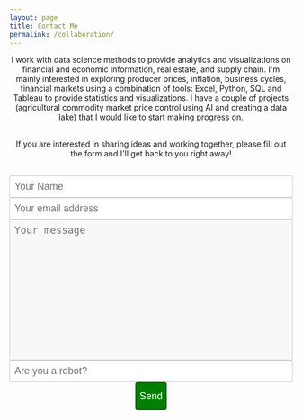 ```yaml
---
layout: page
title: Contact Me
permalink: /collaboration/
---
```

<html lang="en">

<div class="site">
  <header class="site-header">
    <div class="page-content">
I work with data science methods to provide analytics and visualizations on financial and economic information,
real estate, and supply chain. I'm mainly interested in exploring producer prices, inflation, business cycles, financial
markets using a combination of tools: Excel, Python, SQL and Tableau to provide statistics and visualizations.
I have a couple of projects (agricultural commodity market price control using AI and creating a data lake) that I would
like to start making progress on.
      </div>
<br />

If you are interested in sharing ideas and working together, please fill out the form and I'll get back to you right away!
<br/>

<html>
  <head>
    <style>
      textarea {
      width: 80%;
      height: 90px;
      padding: 6px 12px;
      box-sizing: border-box;
      border: 1px solid #ccc;
      border-radius: 1px;
      background-color: #f8f8f8;
      font-size: 12px;
      resize: none;
      }
    </style>
  </head>
<br />
  
<body>
  <div>
    <script type="text/javascript">var submitted=false;</script>
    <iframe name="hidden_iframe" id="hidden_iframe" style="display:none;"onload="if(submitted) {window.location='https://luisfroch.github.io' ;}"></iframe>
    <form method="POST" action="https://docs.google.com/forms/d/e/1FAIpQLScwvX_F7xEhD3hq3rT9qF_B0_E8LAsREGq7IQ44h0mbFW7hkw/formResponse" class="cform" target="hidden_iframe" onsubmit="submitted=true;" />
    <input type="text" name="entry.2005620554" placeholder="Your Name" />
    <input type="email" name="entry.1045781291" placeholder="Your email address" />
    <textarea name="entry.839337160" placeholder="Your message" /></textarea>
  <input type="hidden" name="_subject" value="request" />
  <input type="text" name="_gotcha" style="display:none" />
  <input type="text" name="entry.456892121" placeholder="Are you a robot?" /><br />
  <button type="submit">Send</button>
  </form>
  <div>
</body>

<html>
  <head>
    <style>
      
      div.elem-group {
      margin: 40px 0;
      
      }
      label {
      display: block;
      font-family: 'Aleo';
      padding-bottom: 4px;
      font-size: 1.25em;
      
      }
      input, select, textarea {
      border-radius: 2px;
      border: 1px solid #ccc;
      box-sizing: border-box;
      font-size: 1.25em;
      font-family: 'Aleo';
      width: 100%;
      padding: 8px;
      
      }
      textarea {
      height: 250px;
      
      }
      button {
      height: 50px;
      background: green;
      color: white;
      border: 2px solid darkgreen;
      font-size: 1.25em;
      font-family: 'Aleo';
      border-radius: 4px;
      cursor: pointer;
      
      }#<form action="https://docs.google.com/forms/d/e/1FAIpQLScwvX_F7xEhD3hq3rT9qF_B0_E8LAsREGq7IQ44h0mbFW7hkw/formResponse" target="_self" method="POST" id="mG61Hd">
      button:hover {
      border: 2px solid black;
      }
      
      </style>
      </head>

</html>
